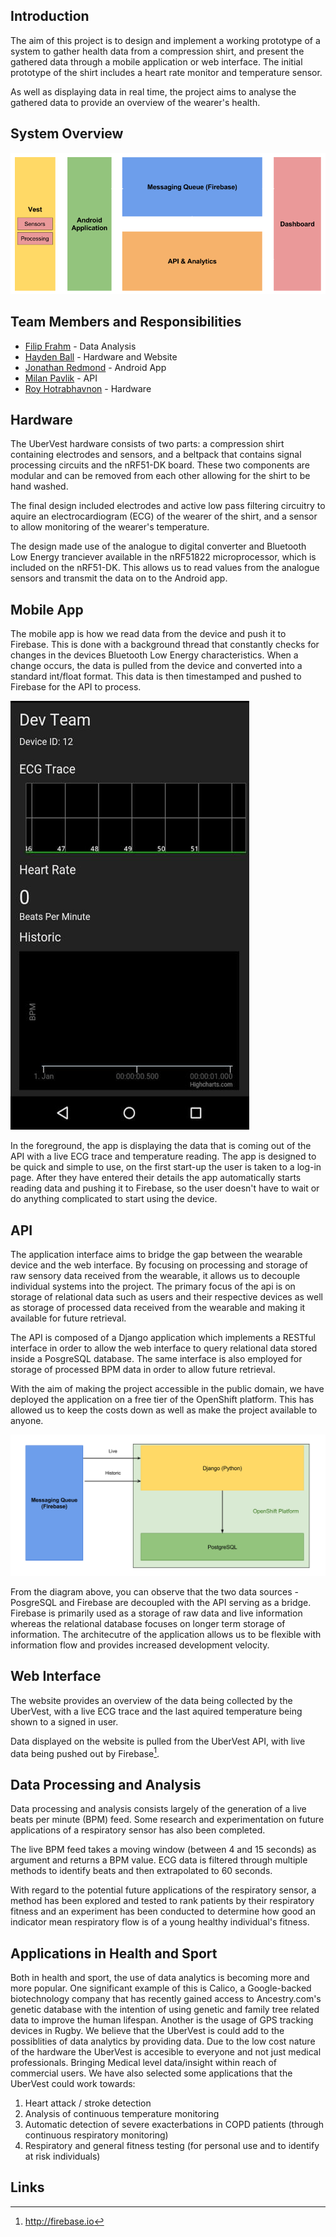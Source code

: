 Introduction
------------
The aim of this project is to design and implement a working prototype of a
system to gather health data from a compression shirt, and present the gathered
data through a mobile application or web interface. The initial prototype of the
shirt includes a heart rate monitor and temperature sensor.

As well as displaying data in real time, the project aims to analyse the
gathered data to provide an overview of the wearer's health.

System Overview
-----------------

![System Architecture](pictures/architecture.png)

Team Members and Responsibilities
------------

* [Filip Frahm](filip.html) - Data Analysis
* [Hayden Ball](hayden.html) - Hardware and Website
* [Jonathan Redmond](jonathan.html) - Android App
* [Milan Pavlik](milan.html) - API
* [Roy Hotrabhavnon](roy.html) - Hardware

Hardware
--------

The UberVest hardware consists of two parts: a compression shirt containing
electrodes and sensors, and a beltpack that contains signal processing circuits
and the nRF51-DK board. These two components are modular and can be removed from each other
allowing for the shirt to be hand washed.

The final design included electrodes and active low pass filtering circuitry to
aquire an electrocardiogram (ECG) of the wearer of the shirt, and a sensor to
allow monitoring of the wearer's temperature.

The design made use of the analogue to digital converter and Bluetooth Low
Energy tranciever available in the nRF51822 microprocessor, which is included
on the nRF51-DK. This allows us to read values from the analogue sensors and
transmit the data on to the Android app.

Mobile App
----------

The mobile app is how we read data from the device and push it to Firebase. This
is done with a background thread that constantly checks for changes in the devices
Bluetooth Low Energy characteristics. When a change occurs, the data is pulled
from the device and converted into a standard int/float format. This data is then
timestamped and pushed to Firebase for the API to process.

![AppView](./pictures/app_view.jpg)

In the foreground, the app is displaying the data that is coming out of the API
with a live ECG trace and temperature reading. The app is designed to be quick
and simple to use, on the first start-up the user is taken to a log-in page.
After they have entered their details the app automatically starts reading data
and pushing it to Firebase, so the user doesn't have to wait or do anything
complicated to start using the device.

API
-------------
The application interface aims to bridge the gap between the wearable device and the web interface. By focusing on processing and storage of raw sensory data received from the wearable, it allows us to decouple individual systems into the project. The primary focus of the api is on storage of relational data such as users and their respective devices as well as storage of processed data received from the wearable and making it available for future retrieval.

The API is composed of a Django application which implements a RESTful interface in order to allow the web interface to query relational data stored inside a PosgreSQL database. The same interface is also employed for storage of processed BPM data in order to allow future retrieval.

With the aim of making the project accessible in the public domain, we have deployed the application on a free tier of the OpenShift platform. This has allowed us to keep the costs down as well as make the project available to anyone.

![API Architecture](./pictures/api_architecture.png)

From the diagram above, you can observe that the two data sources - PosgreSQL and Firebase are decoupled with the API serving as a bridge. Firebase is primarily used as a storage of raw data and live information whereas the relational database focuses on longer term storage of information. The architecutre of the application allows us to be flexible with information flow and provides increased development velocity.


Web Interface
-------------

The website provides an overview of the data being collected by the UberVest,
with a live ECG trace and the last aquired temperature being shown to a signed
in user.

Data displayed on the website is pulled from the UberVest API, with live data
being pushed out by Firebase[^L1].

Data Processing and Analysis
--------

Data processing and analysis consists largely of the generation of a live beats
per minute (BPM) feed. Some research and experimentation on future applications of a
respiratory sensor has also been completed.

The live BPM feed takes a moving window (between 4 and 15 seconds) as argument and
returns a BPM value. ECG data is filtered through multiple methods to identify beats
and then extrapolated to 60 seconds.

With regard to the potential future applications of the respiratory sensor, a method
has been explored and tested to rank patients by their respiratory fitness and an
experiment has been conducted to determine how good an indicator mean respiratory flow
is of a young healthy individual's fitness.

Applications in Health and Sport
--------

Both in health and sport, the use of data analytics is becoming more and more popular.
One significant example of this is Calico, a Google-backed biotechnology company that
has recently gained access to Ancestry.com's genetic database with the intention of using
genetic and family tree related data to improve the human lifespan. Another is the usage
of GPS tracking devices in Rugby. We believe that the UberVest is could add to the
possiblities of data analytics by providing data. Due to the low cost nature of the hardware
the UberVest is accesible to everyone and not just medical professionals. Bringing Medical level data/insight within reach of commercial users. We have also selected some applications that the UberVest could work towards:
1. Heart attack / stroke detection
2. Analysis of continuous temperature monitoring
3. Automatic detection of severe exacterbations in COPD patients (through continuous respiratory monitoring)
4. Respiratory and general fitness testing (for personal use and to identify at risk individuals)

Links
-----

[^L1]: http://firebase.io
